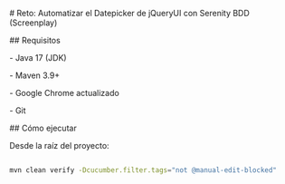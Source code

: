 \# Reto: Automatizar el Datepicker de jQueryUI con Serenity BDD (Screenplay)



\## Requisitos

\- Java 17 (JDK)

\- Maven 3.9+

\- Google Chrome actualizado

\- Git



\## Cómo ejecutar

Desde la raíz del proyecto:



```bash

mvn clean verify -Dcucumber.filter.tags="not @manual-edit-blocked"



